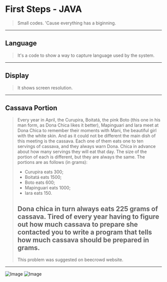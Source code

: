 # First Steps - JAVA

> Small codes. 'Cause everything has a biginning.
---

## Language 

> It's a code to show a way to capture language used by the system.
---

## Display

> It shows screen resolution.
---

## Cassava Portion

> Every year in April, the Curupira, Boitatá, the pink Boto (this one in his man form, as Dona Chica likes it better), 
> Mapinguari and Iara meet at Dona Chica to remember their moments with Mani, the beautiful girl with the white skin. 
> And as it could not be different the main dish of this meeting is the cassava. Each one of them eats one to ten 
> servings of cassava, and they always warn Dona. Chica in advance about how many servings they will eat that day. The 
> size of the portion of each is different, but they are always the same. The portions are as follows (in grams):
>
>* Curupira eats 300;
>* Boitatá eats 1500;
>* Boto eats 600;
>* Mapinguari eats 1000;
>* Iara eats 150.
>
> Dona chica in turn always eats 225 grams of cassava. Tired of every year having to figure out how much cassava to 
> prepare she contacted you to write a program that tells how much cassava should be prepared in grams.
> ---
> This problem was suggested on beecrowd website. 
---
![Image](https://img.shields.io/badge/Java-ED8B00?style=for-the-badge&logo=java&logoColor=white) 
![Image](https://img.shields.io/badge/IntelliJ_IDEA-000000.svg?style=for-the-badge&logo=intellij-idea&logoColor=white)
